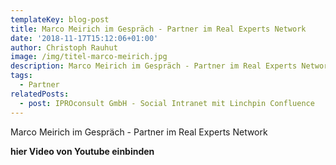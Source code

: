 ```yaml
---
templateKey: blog-post
title: Marco Meirich im Gespräch - Partner im Real Experts Network
date: '2018-11-17T15:12:06+01:00'
author: Christoph Rauhut
image: /img/titel-marco-meirich.jpg
description: Marco Meirich im Gespräch - Partner im Real Experts Network
tags:
  - Partner
relatedPosts:
  - post: IPROconsult GmbH - Social Intranet mit Linchpin Confluence
---
```

Marco Meirich im Gespräch - Partner im Real Experts Network

**hier Video von Youtube einbinden**
